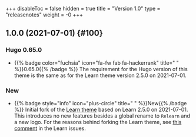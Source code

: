 +++
disableToc = false
hidden = true
title = "Version 1.0"
type = "releasenotes"
weight = -0
+++

## 1.0.0 (2021-07-01) {#100}

### Hugo 0.65.0

- {{% badge color="fuchsia" icon="fa-fw fab fa-hackerrank" title=" " %}}0.65.0{{% /badge %}} The requirement for the Hugo version of this theme is the same as for the Learn theme version 2.5.0 on 2021-07-01.

### New

- {{% badge style="info" icon="plus-circle" title=" " %}}New{{% /badge %}} Initial fork of the [Learn theme](https://github.com/matcornic/hugo-theme-learn) based on Learn 2.5.0 on 2021-07-01. This introduces no new features besides a global rename to `Relearn` and a new logo. For the reasons behind forking the Learn theme, see [this comment](https://github.com/matcornic/hugo-theme-learn/issues/442#issuecomment-907863495) in the Learn issues.
